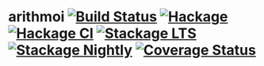 # arithmoi [![Build Status](https://travis-ci.org/Bodigrim/arithmoi.svg)](https://travis-ci.org/Bodigrim/arithmoi) [![Hackage](http://img.shields.io/hackage/v/arithmoi.svg)](https://hackage.haskell.org/package/arithmoi) [![Hackage CI](https://matrix.hackage.haskell.org/api/v2/packages/arithmoi/badge)](https://matrix.hackage.haskell.org/package/arithmoi) [![Stackage LTS](http://stackage.org/package/arithmoi/badge/lts)](http://stackage.org/lts/package/arithmoi) [![Stackage Nightly](http://stackage.org/package/arithmoi/badge/nightly)](http://stackage.org/nightly/package/arithmoi) [![Coverage Status](https://coveralls.io/repos/github/Bodigrim/arithmoi/badge.svg)](https://coveralls.io/github/Bodigrim/arithmoi)
